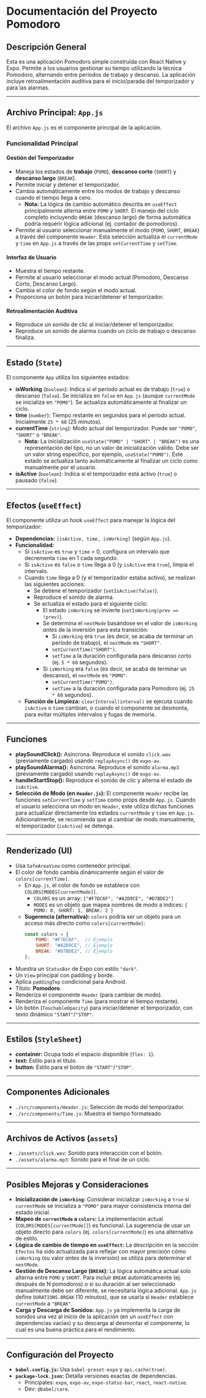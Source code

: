 # Documentación del Proyecto Pomodoro

## Descripción General

Esta es una aplicación Pomodoro simple construida con React Native y Expo. Permite a los usuarios gestionar su tiempo utilizando la técnica Pomodoro, alternando entre períodos de trabajo y descanso. La aplicación incluye retroalimentación auditiva para el inicio/parada del temporizador y para las alarmas.

---

## Archivo Principal: `App.js`

El archivo `App.js` es el componente principal de la aplicación.

### Funcionalidad Principal

#### Gestión del Temporizador

- Maneja los estados de **trabajo** (`POMO`), **descanso corto** (`SHORT`) y **descanso largo** (`BREAK`).
- Permite iniciar y detener el temporizador.
- Cambia automáticamente entre los modos de trabajo y descanso cuando el tiempo llega a cero.
    - **Nota:** La lógica de cambio automático descrita en `useEffect` principalmente alterna entre `POMO` y `SHORT`. El manejo del ciclo completo incluyendo `BREAK` (descanso largo) de forma automática podría requerir lógica adicional (ej. contador de pomodoros).
- Permite al usuario seleccionar manualmente el modo (`POMO`, `SHORT`, `BREAK`) a través del componente `Header`. Esta selección actualiza el `currentMode` y `time` en `App.js` a través de las props `setCurrentTime` y `setTime`.
 
#### Interfaz de Usuario

- Muestra el tiempo restante.
- Permite al usuario seleccionar el modo actual (Pomodoro, Descanso Corto, Descanso Largo).
- Cambia el color de fondo según el modo actual.
- Proporciona un botón para iniciar/detener el temporizador.

#### Retroalimentación Auditiva

- Reproduce un sonido de clic al iniciar/detener el temporizador.
- Reproduce un sonido de alarma cuando un ciclo de trabajo o descanso finaliza.

---

## Estado (`State`)

El componente `App` utiliza los siguientes estados:

- **isWorking** (`boolean`): Indica si el período actual es de trabajo (`true`) o descanso (`false`). Se inicializa en `false` en `App.js` (aunque `currentMode` se inicializa en `"POMO"`). Se actualiza automáticamente al finalizar un ciclo.
- **time** (`number`): Tiempo restante en segundos para el período actual. Inicialmente `25 * 60` (25 minutos).
- **currentTime** (`string`): Modo actual del temporizador. Puede ser `"POMO"`, `"SHORT"` o `"BREAK"`.
    - **Nota:** La inicialización `useState("POMO" | "SHORT" | "BREAK")` es una representación del tipo, no un valor de inicialización válido. Debe ser un valor string específico, por ejemplo, `useState("POMO")`. Este estado se actualiza tanto automáticamente al finalizar un ciclo como manualmente por el usuario.
- **isActive** (`boolean`): Indica si el temporizador está activo (`true`) o pausado (`false`).

---

## Efectos (`useEffect`)

El componente utiliza un hook `useEffect` para manejar la lógica del temporizador:

- **Dependencias:** `[isActive, time, isWorking]` (según `App.js`).
- **Funcionalidad:**
    - Si `isActive` es `true` y `time` > 0, configura un intervalo que decrementa `time` en 1 cada segundo.
    - Si `isActive` es `false` o `time` llega a 0 (y `isActive` era `true`), limpia el intervalo.
    - Cuando `time` llega a 0 (y el temporizador estaba activo), se realizan las siguientes acciones:
        - Se detiene el temporizador (`setIsActive(false)`).
        - Reproduce el sonido de alarma.
        - Se actualiza el estado para el siguiente ciclo:
            - El estado `isWorking` se invierte (`setIsWorking(prev => !prev)`).
            - Se determina el `nextMode` basándose en el valor de `isWorking` *antes* de la inversión para esta transición:
                - Si `isWorking` era `true` (es decir, se acaba de terminar un período de trabajo), el `nextMode` es `"SHORT"`.
                - `setCurrentTime("SHORT")`.
                - `setTime` a la duración configurada para descanso corto (ej. `5 * 60` segundos).
            - Si `isWorking` era `false` (es decir, se acaba de terminar un descanso), el `nextMode` es `"POMO"`.
                - `setCurrentTime("POMO")`.
                - `setTime` a la duración configurada para Pomodoro (ej. `25 * 60` segundos).
    - **Función de Limpieza:** `clearInterval(interval)` se ejecuta cuando `isActive` o `time` cambian, o cuando el componente se desmonta, para evitar múltiples intervalos y fugas de memoria.

---

## Funciones

- **playSoundClick():** Asíncrona. Reproduce el sonido `click.wav` (previamente cargado) usando `replayAsync()` de `expo-av`.
- **playSoundAlarma():** Asíncrona. Reproduce el sonido `alarma.mp3` (previamente cargado) usando `replayAsync()` de `expo-av`.
- **handleStartStop():** Reproduce el sonido de clic y alterna el estado de `isActive`.
- **Selección de Modo (en `Header.js`):** El componente `Header` recibe las funciones `setCurrentTime` y `setTime` como props desde `App.js`. Cuando el usuario selecciona un modo en `Header`, este utiliza dichas funciones para actualizar directamente los estados `currentMode` y `time` en `App.js`. Adicionalmente, se recomienda que al cambiar de modo manualmente, el temporizador (`isActive`) se detenga.

---

## Renderizado (UI)

- Usa `SafeAreaView` como contenedor principal.
- El color de fondo cambia dinámicamente según el valor de `colors[currentTime]`.
    - En `App.js`, el color de fondo se establece con `COLORS[MODES[currentMode]]`.
        - `COLORS` es un array: `["#F7DC6F", "#A2D9CE", "#D7BDE2"]`
        - `MODES` es un objeto que mapea nombres de modo a índices: `{ POMO: 0, SHORT: 1, BREAK: 2 }`
    - **Sugerencia (alternativa):** `colors` podría ser un objeto para un acceso más directo como `colors[currentMode]`:
        ```js
        const colors = {
            POMO: "#F7DC6F",  // Ejemplo
            SHORT: "#A2D9CE", // Ejemplo
            BREAK: "#D7BDE2", // Ejemplo
        };
        ```
- Muestra un `StatusBar` de Expo con estilo `"dark"`.
- Un `View` principal con padding y borde.
- Aplica `paddingTop` condicional para Android.
- Título: **Pomodoro**.
- Renderiza el componente `Header` (para cambiar de modo).
- Renderiza el componente `Time` (para mostrar el tiempo restante).
- Un botón (`TouchableOpacity`) para iniciar/detener el temporizador, con texto dinámico `"START"`/`"STOP"`.

---

## Estilos (`StyleSheet`)

- **container:** Ocupa todo el espacio disponible (`flex: 1`).
- **text:** Estilo para el título.
- **button:** Estilo para el botón de `"START"`/`"STOP"`.

---

## Componentes Adicionales

- `./src/components/Header.js`: Selección de modo del temporizador.
- `./src/components/Time.js`: Muestra el tiempo formateado.

---

## Archivos de Activos (`assets`)

- `./assets/click.wav`: Sonido para interacción con el botón.
- `./assets/alarma.mp3`: Sonido para el final de un ciclo.

---

## Posibles Mejoras y Consideraciones
- **Inicialización de `isWorking`:** Considerar inicializar `isWorking` a `true` si `currentMode` se inicializa a `"POMO"` para mayor consistencia interna del estado inicial.
- **Mapeo de `currentMode` a `colors`:** La implementación actual (`COLORS[MODES[currentMode]]`) es funcional. La sugerencia de usar un objeto directo para `colors` (ej. `colors[currentMode]`) es una alternativa de estilo.
- **Lógica de cambio de tiempo en `useEffect`:** La descripción en la sección `Efectos` ha sido actualizada para reflejar con mayor precisión cómo `isWorking` (su valor *antes* de la inversión) se utiliza para determinar el `nextMode`.
- **Gestión de Descanso Largo (`BREAK`):** La lógica automática actual solo alterna entre `POMO` y `SHORT`. Para incluir `BREAK` automáticamente (ej. después de N pomodoros) o si su duración al ser seleccionado manualmente debe ser diferente, se necesitaría lógica adicional. `App.js` define `DURATIONS.BREAK` (10 minutos), que se usaría si `Header` establece `currentMode` a `"BREAK"`.
- **Carga y Descarga de Sonidos:** `App.js` ya implementa la carga de sonidos una vez al inicio de la aplicación (en un `useEffect` con dependencias vacías) y su descarga al desmontar el componente, lo cual es una buena práctica para el rendimiento.

---

## Configuración del Proyecto

- **`babel.config.js`:** Usa `babel-preset-expo` y `api.cache(true)`.
- **`package-lock.json`:** Detalla versiones exactas de dependencias.
    - Principales: `expo`, `expo-av`, `expo-status-bar`, `react`, `react-native`.
    - Dev: `@babel/core`.
